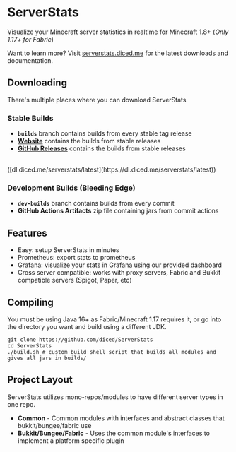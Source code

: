 # ServerStats
Visualize your Minecraft server statistics in realtime for Minecraft 1.8+ (*Only 1.17+ for Fabric*)

Want to learn more? Visit [serverstats.diced.me](https://serverstats.diced.me) for the latest downloads and documentation.

## Downloading
There's multiple places where you can download ServerStats

### Stable Builds
* **`builds`** branch contains builds from every stable tag release
* **[Website](https://serverstats.diced.me/download)** contains the builds from stable releases
* **[GitHub Releases](https://github.com/diced/ServerStats/releases)** contains the builds from stable releases
<br>
([dl.diced.me/serverstats/latest](https://dl.diced.me/serverstats/latest))

### Development Builds (Bleeding Edge)
* **`dev-builds`** branch contains builds from every commit
* **GitHub Actions Artifacts** zip file containing jars from commit actions

## Features
* Easy: setup ServerStats in minutes
* Prometheus: export stats to prometheus
* Grafana: visualize your stats in Grafana using our provided dashboard
* Cross server compatible: works with proxy servers, Fabric and Bukkit compatible servers (Spigot, Paper, etc)

## Compiling
You must be using Java 16+ as Fabric/Minecraft 1.17 requires it, or go into the directory you want and build using a different JDK.
```shell
git clone https://github.com/diced/ServerStats
cd ServerStats
./build.sh # custom build shell script that builds all modules and gives all jars in builds/
```

## Project Layout
ServerStats utilizes mono-repos/modules to have different server types in one repo.

* **Common** - Common modules with interfaces and abstract classes that bukkit/bungee/fabric use
* **Bukkit/Bungee/Fabric** - Uses the common module's interfaces to implement a platform specific plugin
